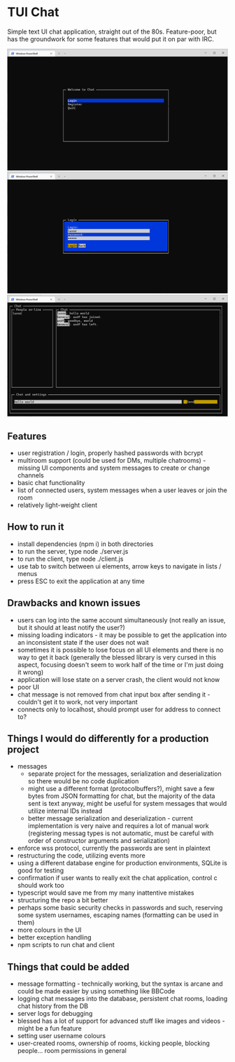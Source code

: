 # TUI Chat

Simple text UI chat application, straight out of the 80s. Feature-poor, but has the groundwork for some features that would put it on par with IRC.

![Main menu](img/img1.png "Main menu")
![Login](img/img2.png "Login")
![Chat](img/img3.png "Chat")

## Features

* user registration / login, properly hashed passwords with bcrypt
* multiroom support (could be used for DMs, multiple chatrooms) - missing UI components and system messages to create or change channels
* basic chat functionality
* list of connected users, system messages when a user leaves or join the room
* relatively light-weight client

## How to run it

* install dependencies (npm i) in both directories
* to run the server, type node ./server.js
* to run the client, type node ./client.js
* use tab to switch between ui elements, arrow keys to navigate in lists / menus
* press ESC to exit the application at any time


## Drawbacks and known issues

* users can log into the same account simultaneously (not really an issue, but it should at least notify the user?)
* missing loading indicators - it may be possible to get the application into an inconsistent state if the user does not wait
* sometimes it is possible to lose focus on all UI elements and there is no way to get it back (generally the blessed library is very cursed in this aspect, focusing doesn't seem to work half of the time or I'm just doing it wrong)
* application will lose state on a server crash, the client would not know
* poor UI
* chat message is not removed from chat input box after sending it - couldn't get it to work, not very important
* connects only to localhost, should prompt user for address to connect to?

## Things I would do differently for a production project

* messages
  * separate project for the messages, serialization and deserialization so there would be no code duplication
  * might use a different format (protocolbuffers?), might save a few bytes from JSON formatting for chat, but the majority of the data sent is text anyway, might be useful for system messages that would utilize internal IDs instead
  * better message serialization and deserialization - current implementation is very naive and requires a lot of manual work (registering messag types is not automatic, must be careful with order of constructor arguments and serialization)
* enforce wss protocol, currently the passwords are sent in plaintext
* restructuring the code, utilizing events more
* using a different database engine for production environments, SQLite is good for testing
* confirmation if user wants to really exit the chat application, control c should work too
* typescript would save me from my many inattentive mistakes
* structuring the repo a bit better
* perhaps some basic security checks in passwords and such, reserving some system usernames, escaping names (formatting can be used in them)
* more colours in the UI
* better exception handling
* npm scripts to run chat and client

## Things that could be added

* message formatting - technically working, but the syntax is arcane and could be made easier by using something like BBCode
* logging chat messages into the database, persistent chat rooms, loading chat history from the DB
* server logs for debugging
* blessed has a lot of support for advanced stuff like images and videos - might be a fun feature
* setting user username colours
* user-created rooms, ownership of rooms, kicking people, blocking people... room permissions in general